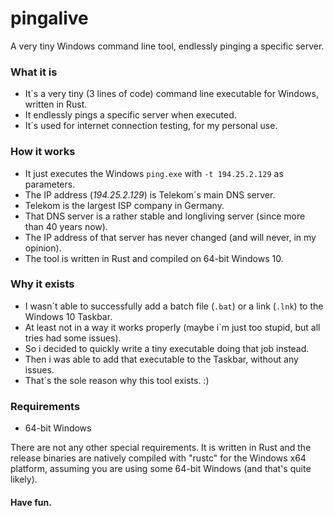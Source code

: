 # pingalive
A very tiny Windows command line tool, endlessly pinging a specific server.

### What it is
- It´s a very tiny (3 lines of code) command line executable for Windows, written in Rust.
- It endlessly pings a specific server when executed.
- It´s used for internet connection testing, for my personal use.

### How it works
- It just executes the Windows `ping.exe` with `-t 194.25.2.129` as parameters.
- The IP address (_194.25.2.129_) is Telekom´s main DNS server.
- Telekom is the largest ISP company in Germany.
- That DNS server is a rather stable and longliving server (since more than 40 years now).
- The IP address of that server has never changed (and will never, in my opinion).
- The tool is written in Rust and compiled on 64-bit Windows 10.

### Why it exists
- I wasn´t able to successfully add a batch file (`.bat`) or a link (`.lnk`) to the Windows 10 Taskbar.
- At least not in a way it works properly (maybe i´m just too stupid, but all tries had some issues).
- So i decided to quickly write a tiny executable doing that job instead.
- Then i was able to add that executable to the Taskbar, without any issues.
- That´s the sole reason why this tool exists. :)

### Requirements

- 64-bit Windows

There are not any other special requirements. It is written in Rust and the release binaries are natively compiled with "rustc" for the Windows x64 platform, assuming you are using some 64-bit Windows (and that's quite likely).

#### Have fun.
